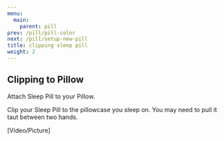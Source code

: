 ```yaml
---
menu:
  main:
    parent: pill
prev: /pill/pill-color
next: /pill/setup-new-pill
title: clipping sleep pill
weight: 2
---
```


## Clipping to Pillow

Attach Sleep Pill to your Pillow.


Clip your Sleep Pill to the pillowcase you sleep on. You may need to pull it taut between two hands.


[Video/Picture]
